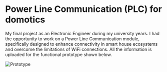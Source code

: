 # Power Line Communication (PLC) for domotics

My final project as an Electronic Engineer during my university years. I had the opportunity to work on a Power Line Communication module, specifically designed to enhance connectivity in smart house ecosystems and overcome the limitations of WiFi connections. All the information is uploaded for the functional prototype shown below.

![Prototype](https://github.com/13Jull/PLC_Switch/assets/104043830/0f3301c5-5983-4089-a490-6adfeda81ada)
